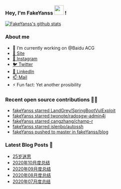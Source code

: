 ### Hey, I'm FakeYanss <img src="https://media.giphy.com/media/hvRJCLFzcasrR4ia7z/giphy.gif" width="30px"> !

[![FakeYanss's github stats](https://github-readme-stats.vercel.app/api?username=fakeyanss)](https://github.com/fakeyanss)

### About me
- 🔭 I’m currently working on @Baidu ACG
- [🚀 Site](https://avelino.run) <br>
- [📸 Instagram](https://www.instagram.com/fakeyanss/)
- [🐦 Twitter](https://twitter.com/fakeYanss)
- [💼 LinkedIn](https://www.linkedin.com/in/foretime) 
- [📫 Mail](mailto:yanshisangc@gmail.com)
- ⚡ Fun fact: Yet another prosibility

### Recent open source contributions 👨‍💻

<!-- GITHUB:START -->
- [fakeYanss starred LandGrey/SpringBootVulExploit](https://github.com/LandGrey/SpringBootVulExploit)
- [fakeYanss starred twonote/radosgw-admin4j](https://github.com/twonote/radosgw-admin4j)
- [fakeYanss starred cangzhang/champ-r](https://github.com/cangzhang/champ-r)
- [fakeYanss starred islenbo/autossh](https://github.com/islenbo/autossh)
- [fakeYanss pushed to master in fakeYanss/blog](https://github.com/fakeYanss/blog/compare/7194b540b2...ad4f7a81fb)
<!-- GITHUB:END -->

### Latest Blog Posts 📕
<!-- BLOG:START -->
- [25岁迷思](https://foreti.me/blog/2021/01/09/thinking-at-25-years-old/)
- [2020年10月度总结](https://foreti.me/blog/2020/10/28/2020-10-review/)
- [2020年09月度总结](https://foreti.me/blog/2020/10/28/2020-09-review/)
- [2020年08月度总结](https://foreti.me/blog/2020/09/05/2020-08-review/)
- [2020年07月度总结](https://foreti.me/blog/2020/07/29/2020-07-review/)
<!-- BLOG:END -->
